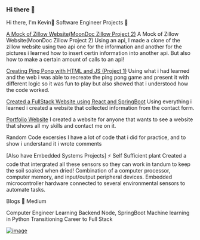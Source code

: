 ### Hi there 👋
Hi there, I'm Kevin👋
Software Engineer Projects 🔭

[A Mock of Zillow Website(MoonDoc Zillow Project 2)](https://github.com/yomoon93/mod2)
A Mock of Zillow Website(MoonDoc Zillow Project 2)
Using an api, I made a clone of the zillow website using two api one for the information and another for the pictures i learned how to insert certin information into another api. But also how to make a certain amount of calls to an api!

[Creating Ping Pong with HTML and JS (Project 1)](https://github.com/yomoon93/MOD1Project)
Using what i had learned and the web i was able to recreate the ping pong game and present it with different logic so it was fun to play but also showed that i understood how the code worked.

[Created a FullStack Website using React and SpringBoot](https://github.com/yomoon93/MOD1Project)
Using everything i learned i created a website that collected information from the contact form. 

[Portfolio Website](https://github.com/yomoon93/MOD1Pro)
I created a website for anyone that wants to see a website that shows all my skills and contact me on it.

Random Code excersies 
I have a lot of code that i did for practice, and to show i understand it i wrote comments

[Also have Embedded Systems Projects] ⚡
Self Sufficient plant
Created a code that intergrated all these sensors so they can work in tandum to keep the soil soaked when dried!
Combination of a computer processor, computer memory, and input/output peripheral devices. Embedded microcontroller hardware connected to several environmental sensors to automate tasks.

Blogs 💬
Medium

Computer Engineer
Learning Backend Node, SpringBoot
Machine learning in Python
Transitioning Career to Full Stack
<!--
**yomoon93/yomoon93** is a ✨ _special_ ✨ repository because its `README.md` (this file) appears on your GitHub profile.

Here are some ideas to get you started:

- 🔭 I’m currently working on ...
- 🌱 I’m currently learning ...
-👬 I’m looking to collaborate on ...
- 🤔 I’m looking for help with ...
- 💬 Ask me about ...
- 📫 How to reach me: ...
- ⚡ Fun fact: ...
-->
[![image](https://img.shields.io/badge/LinkedIn-0077B5?style=for-the-badge&logo=linkedin&logoColor=white)](https://www.linkedin.com/in/kevinmunar/) 


